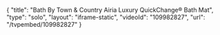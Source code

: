{
    "title": "Bath By Town &amp; Country Airia Luxury QuickChange&reg; Bath Mat",
    "type": "solo",
    "layout": "iframe-static",
    "videoId": "109982827",
    "url": "\/tvpembed\/109982827"
}